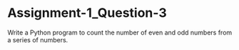 # Assignment-1_Question-3
Write a Python program to count the number of even and odd numbers from a series of numbers.
